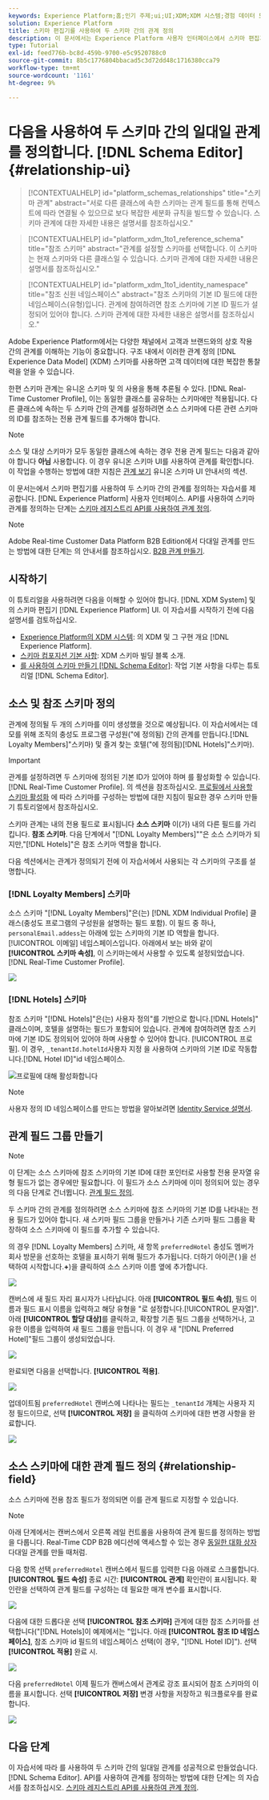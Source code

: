 ```yaml
---
keywords: Experience Platform;홈;인기 주제;ui;UI;XDM;XDM 시스템;경험 데이터 모델;경험 데이터 모델;경험 데이터 모델;경험 데이터 모델;데이터 모델;데이터 모델;스키마 편집기;스키마;스키마;스키마;스키마;스키마;스키마;스키마;생성;관계;관계;참조;참조;
solution: Experience Platform
title: 스키마 편집기를 사용하여 두 스키마 간의 관계 정의
description: 이 문서에서는 Experience Platform 사용자 인터페이스에서 스키마 편집기를 사용하여 두 스키마 간의 관계를 정의하는 자습서를 제공합니다.
type: Tutorial
exl-id: feed776b-bc8d-459b-9700-e5c9520788c0
source-git-commit: 8b5c1776804bbacad5c3d72dd48c1716380cca79
workflow-type: tm+mt
source-wordcount: '1161'
ht-degree: 9%

---
```


# 다음을 사용하여 두 스키마 간의 일대일 관계를 정의합니다. [!DNL Schema Editor] {#relationship-ui}

>[!CONTEXTUALHELP]
>id="platform_schemas_relationships"
>title="스키마 관계"
>abstract="서로 다른 클래스에 속한 스키마는 관계 필드를 통해 컨텍스트에 따라 연결될 수 있으므로 보다 복잡한 세분화 규칙을 빌드할 수 있습니다. 스키마 관계에 대한 자세한 내용은 설명서를 참조하십시오."

>[!CONTEXTUALHELP]
>id="platform_xdm_1to1_reference_schema"
>title="참조 스키마"
>abstract="관계를 설정할 스키마를 선택합니다. 이 스키마는 현재 스키마와 다른 클래스일 수 있습니다. 스키마 관계에 대한 자세한 내용은 설명서를 참조하십시오."

>[!CONTEXTUALHELP]
>id="platform_xdm_1to1_identity_namespace"
>title="참조 신원 네임스페이스"
>abstract="참조 스키마의 기본 ID 필드에 대한 네임스페이스(유형)입니다. 관계에 참여하려면 참조 스키마에 기본 ID 필드가 설정되어 있어야 합니다. 스키마 관계에 대한 자세한 내용은 설명서를 참조하십시오."

Adobe Experience Platform에서는 다양한 채널에서 고객과 브랜드와의 상호 작용 간의 관계를 이해하는 기능이 중요합니다. 구조 내에서 이러한 관계 정의 [!DNL Experience Data Model] (XDM) 스키마를 사용하면 고객 데이터에 대한 복잡한 통찰력을 얻을 수 있습니다.

한편 스키마 관계는 유니온 스키마 및 의 사용을 통해 추론될 수 있다. [!DNL Real-Time Customer Profile], 이는 동일한 클래스를 공유하는 스키마에만 적용됩니다. 다른 클래스에 속하는 두 스키마 간의 관계를 설정하려면 소스 스키마에 다른 관련 스키마의 ID를 참조하는 전용 관계 필드를 추가해야 합니다.

>[!NOTE]
>
>소스 및 대상 스키마가 모두 동일한 클래스에 속하는 경우 전용 관계 필드는 다음과 같아야 합니다 **아님** 사용합니다. 이 경우 유니온 스키마 UI를 사용하여 관계를 확인합니다. 이 작업을 수행하는 방법에 대한 지침은 [관계 보기](../../profile/ui/union-schema.md#view-relationships) 유니온 스키마 UI 안내서의 섹션.

이 문서는에서 스키마 편집기를 사용하여 두 스키마 간의 관계를 정의하는 자습서를 제공합니다. [!DNL Experience Platform] 사용자 인터페이스. API를 사용하여 스키마 관계를 정의하는 단계는 [스키마 레지스트리 API를 사용하여 관계 정의](relationship-api.md).

>[!NOTE]
>
>Adobe Real-time Customer Data Platform B2B Edition에서 다대일 관계를 만드는 방법에 대한 단계는 의 안내서를 참조하십시오. [B2B 관계 만들기](./relationship-b2b.md).

## 시작하기

이 튜토리얼을 사용하려면 다음을 이해할 수 있어야 합니다. [!DNL XDM System] 및 의 스키마 편집기 [!DNL Experience Platform] UI. 이 자습서를 시작하기 전에 다음 설명서를 검토하십시오.

* [Experience Platform의 XDM 시스템](../home.md): 의 XDM 및 그 구현 개요 [!DNL Experience Platform].
* [스키마 컴포지션 기본 사항](../schema/composition.md): XDM 스키마 빌딩 블록 소개.
* [를 사용하여 스키마 만들기 [!DNL Schema Editor]](create-schema-ui.md): 작업 기본 사항을 다루는 튜토리얼 [!DNL Schema Editor].

## 소스 및 참조 스키마 정의

관계에 정의될 두 개의 스키마를 이미 생성했을 것으로 예상됩니다. 이 자습서에서는 데모를 위해 조직의 충성도 프로그램 구성원(&quot;에 정의됨) 간의 관계를 만듭니다.[!DNL Loyalty Members]&quot;스키마) 및 즐겨 찾는 호텔(&quot;에 정의됨)[!DNL Hotels]&quot;스키마).

>[!IMPORTANT]
>
>관계를 설정하려면 두 스키마에 정의된 기본 ID가 있어야 하며 를 활성화할 수 있습니다. [!DNL Real-Time Customer Profile]. 의 섹션을 참조하십시오. [프로필에서 사용할 스키마 활성화](./create-schema-ui.md#profile) 에 따라 스키마를 구성하는 방법에 대한 지침이 필요한 경우 스키마 만들기 튜토리얼에서 참조하십시오.

스키마 관계는 내의 전용 필드로 표시됩니다 **소스 스키마** 이(가) 내의 다른 필드를 가리킵니다. **참조 스키마**. 다음 단계에서 &quot;[!DNL Loyalty Members]&quot;&quot;은 소스 스키마가 되지만,&quot;[!DNL Hotels]&quot;은 참조 스키마 역할을 합니다.

다음 섹션에서는 관계가 정의되기 전에 이 자습서에서 사용되는 각 스키마의 구조를 설명합니다.

### [!DNL Loyalty Members] 스키마

소스 스키마 &quot;[!DNL Loyalty Members]&quot;은(는) [!DNL XDM Individual Profile] 클래스(충성도 프로그램의 구성원을 설명하는 필드 포함). 이 필드 중 하나, `personalEmail.addess`는 아래에 있는 스키마의 기본 ID 역할을 합니다. [!UICONTROL 이메일] 네임스페이스입니다. 아래에서 보는 바와 같이 **[!UICONTROL 스키마 속성]**, 이 스키마는에서 사용할 수 있도록 설정되었습니다. [!DNL Real-Time Customer Profile].

![](../images/tutorials/relationship/loyalty-members.png)

### [!DNL Hotels] 스키마

참조 스키마 &quot;[!DNL Hotels]&quot;은(는) 사용자 정의&quot;를 기반으로 합니다.[!DNL Hotels]&quot; 클래스이며, 호텔을 설명하는 필드가 포함되어 있습니다. 관계에 참여하려면 참조 스키마에 기본 ID도 정의되어 있어야 하며 사용할 수 있어야 합니다. [!UICONTROL 프로필]. 이 경우, `_tenantId.hotelId`사용자 지정 을 사용하여 스키마의 기본 ID로 작동합니다.[!DNL Hotel ID]&quot;id 네임스페이스.

![프로필](../images/tutorials/relationship/hotels.png)에 대해 활성화합니다

>[!NOTE]
>
>사용자 정의 ID 네임스페이스를 만드는 방법을 알아보려면 [Identity Service 설명서](../../identity-service/namespaces.md#manage-namespaces).

## 관계 필드 그룹 만들기

>[!NOTE]
>
>이 단계는 소스 스키마에 참조 스키마의 기본 ID에 대한 포인터로 사용할 전용 문자열 유형 필드가 없는 경우에만 필요합니다. 이 필드가 소스 스키마에 이미 정의되어 있는 경우 의 다음 단계로 건너뜁니다. [관계 필드 정의](#relationship-field).

두 스키마 간의 관계를 정의하려면 소스 스키마에 참조 스키마의 기본 ID를 나타내는 전용 필드가 있어야 합니다. 새 스키마 필드 그룹을 만들거나 기존 스키마 필드 그룹을 확장하여 소스 스키마에 이 필드를 추가할 수 있습니다.

의 경우 [!DNL Loyalty Members] 스키마, 새 항목 `preferredHotel` 충성도 멤버가 회사 방문을 선호하는 호텔을 표시하기 위해 필드가 추가됩니다. 더하기 아이콘( )을 선택하여 시작합니다.**+**)을 클릭하여 소스 스키마 이름 옆에 추가합니다.

![](../images/tutorials/relationship/loyalty-add-field.png)

캔버스에 새 필드 자리 표시자가 나타납니다. 아래 **[!UICONTROL 필드 속성]**, 필드 이름과 필드 표시 이름을 입력하고 해당 유형을 &quot;로 설정합니다.[!UICONTROL 문자열]&quot;. 아래 **[!UICONTROL 할당 대상]**&#x200B;를 클릭하고, 확장할 기존 필드 그룹을 선택하거나, 고유한 이름을 입력하여 새 필드 그룹을 만듭니다. 이 경우 새 &quot;[!DNL Preferred Hotel]&quot;필드 그룹이 생성되었습니다.

![](../images/tutorials/relationship/relationship-field-details.png)

완료되면 다음을 선택합니다. **[!UICONTROL 적용]**.

![](../images/tutorials/relationship/relationship-field-apply.png)

업데이트됨 `preferredHotel` 캔버스에 나타나는 필드는 `_tenantId` 개체는 사용자 지정 필드이므로, 선택 **[!UICONTROL 저장]** 을 클릭하여 스키마에 대한 변경 사항을 완료합니다.

![](../images/tutorials/relationship/relationship-field-save.png)

## 소스 스키마에 대한 관계 필드 정의 {#relationship-field}

소스 스키마에 전용 참조 필드가 정의되면 이를 관계 필드로 지정할 수 있습니다.

>[!NOTE]
>
>아래 단계에서는 캔버스에서 오른쪽 레일 컨트롤을 사용하여 관계 필드를 정의하는 방법을 다룹니다. Real-Time CDP B2B 에디션에 액세스할 수 있는 경우 [동일한 대화 상자](./relationship-b2b.md#relationship-field) 다대일 관계를 만들 때처럼.

다음 항목 선택 `preferredHotel` 캔버스에서 필드를 입력한 다음 아래로 스크롤합니다. **[!UICONTROL 필드 속성]** 종료 시간: **[!UICONTROL 관계]** 확인란이 표시됩니다. 확인란을 선택하여 관계 필드를 구성하는 데 필요한 매개 변수를 표시합니다.

![](../images/tutorials/relationship/relationship-checkbox.png)

다음에 대한 드롭다운 선택 **[!UICONTROL 참조 스키마]** 관계에 대한 참조 스키마를 선택합니다(&quot;[!DNL Hotels]이 예제에서는 &quot;입니다. 아래 **[!UICONTROL 참조 ID 네임스페이스]**, 참조 스키마 id 필드의 네임스페이스 선택(이 경우, &quot;[!DNL Hotel ID]&quot;). 선택 **[!UICONTROL 적용]** 완료 시.

![](../images/tutorials/relationship/reference-schema-id-namespace.png)

다음 `preferredHotel` 이제 필드가 캔버스에서 관계로 강조 표시되어 참조 스키마의 이름을 표시합니다. 선택 **[!UICONTROL 저장]** 변경 사항을 저장하고 워크플로우를 완료합니다.

![](../images/tutorials/relationship/relationship-save.png)

## 다음 단계

이 자습서에 따라 를 사용하여 두 스키마 간의 일대일 관계를 성공적으로 만들었습니다. [!DNL Schema Editor]. API를 사용하여 관계를 정의하는 방법에 대한 단계는 의 자습서를 참조하십시오. [스키마 레지스트리 API를 사용하여 관계 정의](relationship-api.md).
